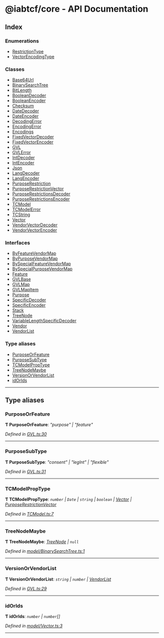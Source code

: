 
#  @iabtcf/core - API Documentation

## Index

### Enumerations

* [RestrictionType](enums/restrictiontype.md)
* [VectorEncodingType](enums/vectorencodingtype.md)

### Classes

* [Base64Url](classes/base64url.md)
* [BinarySearchTree](classes/binarysearchtree.md)
* [BitLength](classes/bitlength.md)
* [BooleanDecoder](classes/booleandecoder.md)
* [BooleanEncoder](classes/booleanencoder.md)
* [Checksum](classes/checksum.md)
* [DateDecoder](classes/datedecoder.md)
* [DateEncoder](classes/dateencoder.md)
* [DecodingError](classes/decodingerror.md)
* [EncodingError](classes/encodingerror.md)
* [Encodings](classes/encodings.md)
* [FixedVectorDecoder](classes/fixedvectordecoder.md)
* [FixedVectorEncoder](classes/fixedvectorencoder.md)
* [GVL](classes/gvl.md)
* [GVLError](classes/gvlerror.md)
* [IntDecoder](classes/intdecoder.md)
* [IntEncoder](classes/intencoder.md)
* [Json](classes/json.md)
* [LangDecoder](classes/langdecoder.md)
* [LangEncoder](classes/langencoder.md)
* [PurposeRestriction](classes/purposerestriction.md)
* [PurposeRestrictionVector](classes/purposerestrictionvector.md)
* [PurposeRestrictionsDecoder](classes/purposerestrictionsdecoder.md)
* [PurposeRestrictionsEncoder](classes/purposerestrictionsencoder.md)
* [TCModel](classes/tcmodel.md)
* [TCModelError](classes/tcmodelerror.md)
* [TCString](classes/tcstring.md)
* [Vector](classes/vector.md)
* [VendorVectorDecoder](classes/vendorvectordecoder.md)
* [VendorVectorEncoder](classes/vendorvectorencoder.md)

### Interfaces

* [ByFeatureVendorMap](interfaces/byfeaturevendormap.md)
* [ByPurposeVendorMap](interfaces/bypurposevendormap.md)
* [BySpecialFeatureVendorMap](interfaces/byspecialfeaturevendormap.md)
* [BySpecialPurposeVendorMap](interfaces/byspecialpurposevendormap.md)
* [Feature](interfaces/feature.md)
* [GVLBase](interfaces/gvlbase.md)
* [GVLMap](interfaces/gvlmap.md)
* [GVLMapItem](interfaces/gvlmapitem.md)
* [Purpose](interfaces/purpose.md)
* [SpecificDecoder](interfaces/specificdecoder.md)
* [SpecificEncoder](interfaces/specificencoder.md)
* [Stack](interfaces/stack.md)
* [TreeNode](interfaces/treenode.md)
* [VariableLengthSpecificDecoder](interfaces/variablelengthspecificdecoder.md)
* [Vendor](interfaces/vendor.md)
* [VendorList](interfaces/vendorlist.md)

### Type aliases

* [PurposeOrFeature](#purposeorfeature)
* [PurposeSubType](#purposesubtype)
* [TCModelPropType](#tcmodelproptype)
* [TreeNodeMaybe](#treenodemaybe)
* [VersionOrVendorList](#versionorvendorlist)
* [idOrIds](#idorids)

---

## Type aliases

<a id="purposeorfeature"></a>

###  PurposeOrFeature

**Ƭ PurposeOrFeature**: *"purpose" \| "feature"*

*Defined in [GVL.ts:30](https://github.com/chrispaterson/iabtcf-es/blob/3c9246f/modules/core/src/GVL.ts#L30)*

___
<a id="purposesubtype"></a>

###  PurposeSubType

**Ƭ PurposeSubType**: *"consent" \| "legInt" \| "flexible"*

*Defined in [GVL.ts:31](https://github.com/chrispaterson/iabtcf-es/blob/3c9246f/modules/core/src/GVL.ts#L31)*

___
<a id="tcmodelproptype"></a>

###  TCModelPropType

**Ƭ TCModelPropType**: *`number` \| `Date` \| `string` \| `boolean` \| [Vector](classes/vector.md) \| [PurposeRestrictionVector](classes/purposerestrictionvector.md)*

*Defined in [TCModel.ts:7](https://github.com/chrispaterson/iabtcf-es/blob/3c9246f/modules/core/src/TCModel.ts#L7)*

___
<a id="treenodemaybe"></a>

###  TreeNodeMaybe

**Ƭ TreeNodeMaybe**: *[TreeNode](interfaces/treenode.md) \| `null`*

*Defined in [model/BinarySearchTree.ts:1](https://github.com/chrispaterson/iabtcf-es/blob/3c9246f/modules/core/src/model/BinarySearchTree.ts#L1)*

___
<a id="versionorvendorlist"></a>

###  VersionOrVendorList

**Ƭ VersionOrVendorList**: *`string` \| `number` \| [VendorList](interfaces/vendorlist.md)*

*Defined in [GVL.ts:29](https://github.com/chrispaterson/iabtcf-es/blob/3c9246f/modules/core/src/GVL.ts#L29)*

___
<a id="idorids"></a>

###  idOrIds

**Ƭ idOrIds**: *`number` \| `number`[]*

*Defined in [model/Vector.ts:3](https://github.com/chrispaterson/iabtcf-es/blob/3c9246f/modules/core/src/model/Vector.ts#L3)*

___

